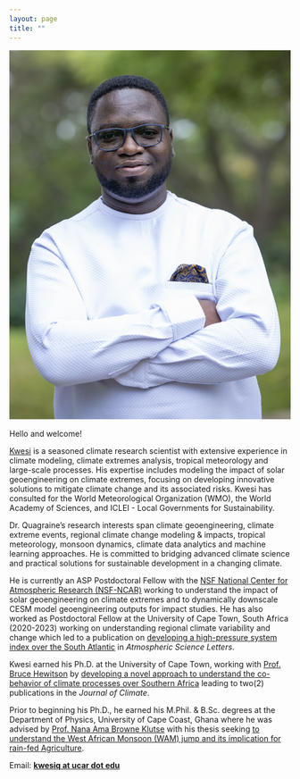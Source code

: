 ```yaml
---
layout: page
title: ""
---
```


![](/Kwesi_Quagraine2.png)

Hello and welcome! 

[Kwesi](https://scholar.google.com/citations?user=hoI1ZjkAAAAJ&hl=en) is a seasoned climate research scientist with extensive experience in climate modeling, climate extremes analysis, tropical meteorology and large-scale processes. His expertise includes modeling the impact of solar geoengineering on climate extremes, focusing on developing innovative solutions to mitigate climate change and its associated risks. Kwesi has consulted for the World Meteorological Organization (WMO), the World Academy of Sciences, and ICLEI - Local Governments for Sustainability. 
 
Dr. Quagraine’s research interests span climate geoengineering, climate extreme events, regional climate change modeling & impacts, tropical meteorology, monsoon dynamics, climate data analytics and machine learning approaches. He is committed to bridging advanced climate science and practical solutions for sustainable development in a changing climate.

He is currently an ASP Postdoctoral Fellow with the [NSF National Center for Atmospheric Research (NSF-NCAR)](https://ncar.ucar.edu/) working to understand the impact of solar geoengineering on climate extremes and to dynamically downscale CESM model geoengineering outputs for impact studies. He has also worked as Postdoctoral Fellow at the University of Cape Town, South Africa (2020-2023) working on understanding regional climate variability and change which led to a publication on [developing a high-pressure system index over the South Atlantic](https://doi.org/10.1002/asl.1266) in *Atmospheric Science Letters*.

Kwesi earned his Ph.D. at the University of Cape Town, working with [Prof. Bruce Hewitson](https://tinyurl.com/Bruce-Hewitson) by [developing a novel approach to understand the co-behavior of climate processes over Southern Africa](http://hdl.handle.net/11427/33916) leading to two(2) publications in the *Journal of Climate*.

Prior to beginning his Ph.D., he earned his M.Phil. & B.Sc. degrees at the Department of Physics, University of Cape Coast, Ghana where he was advised by [Prof. Nana Ama Browne Klutse](https://tinyurl.com/Ama-Browne) with his thesis seeking [to understand the West African Monsoon (WAM) jump and its implication for rain-fed Agriculture](https://tinyurl.com/quagraine-thesis).

Email: **[kwesiq at ucar dot edu](kwesiq@ucar.edu)**
